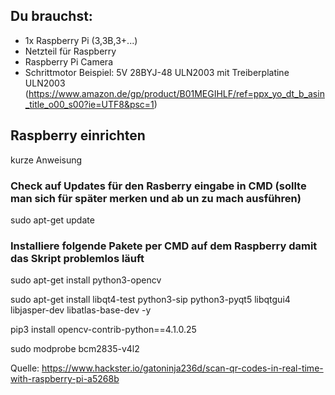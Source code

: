 ## Du brauchst:
- 1x Raspberry Pi (3,3B,3+...)
- Netzteil für Raspberry
- Raspberry Pi Camera
- Schrittmotor
    Beispiel: 5V 28BYJ-48 ULN2003 mit Treiberplatine ULN2003
    (https://www.amazon.de/gp/product/B01MEGIHLF/ref=ppx_yo_dt_b_asin_title_o00_s00?ie=UTF8&psc=1)


## Raspberry einrichten

kurze Anweisung

### Check auf Updates für den Rasberry eingabe in CMD (sollte man sich für später merken und ab un zu mach ausführen)
sudo apt-get update

### Installiere folgende Pakete per CMD auf dem Raspberry damit das Skript problemlos läuft
sudo apt-get install python3-opencv

sudo apt-get install libqt4-test python3-sip python3-pyqt5 libqtgui4 libjasper-dev libatlas-base-dev -y

pip3 install opencv-contrib-python==4.1.0.25

sudo modprobe bcm2835-v4l2




Quelle: https://www.hackster.io/gatoninja236d/scan-qr-codes-in-real-time-with-raspberry-pi-a5268b
